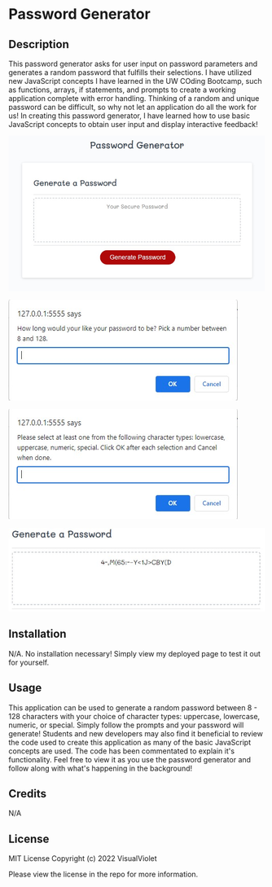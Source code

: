 # Password Generator

## Description

This password generator asks for user input on password parameters and generates a random password that fulfills their selections. I have utilized new JavaScript concepts I have learned in the UW COding Bootcamp, such as functions, arrays, if statements, and prompts to create a working application complete with error handling. Thinking of a random and unique password can be difficult, so why not let an application do all the work for us! In creating this password generator, I have learned how to use basic JavaScript concepts to obtain user input and display interactive feedback!

![webpage start](./assets/images/pass-gen-1.jpg)

![webpage prompt](./assets/images/pass-gen-2.jpg)

![webpage followup prompt](./assets/images/pass-gen-3.jpg)

![generated password displayed on page](./assets/images/pass-gen-4.jpg)

## Installation

N/A. No installation necessary! Simply view my deployed page to test it out for yourself.

## Usage

This application can be used to generate a random password between 8 - 128 characters with your choice of character types: uppercase, lowercase, numeric, or special. Simply follow the prompts and your password will generate! Students and new developers may also find it beneficial to review the code used to create this application as many of the basic JavaScript concepts are used. The code has been commentated to explain it's functionality. Feel free to view it as you use the password generator and follow along with what's happening in the background!

## Credits

N/A

## License

MIT License
Copyright (c) 2022 VisualViolet

Please view the license in the repo for more information.
